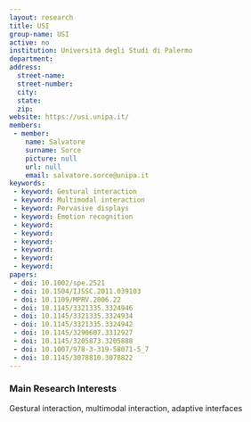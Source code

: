 ```yaml
---
layout: research
title: USI
group-name: USI
active: no
institution: Università degli Studi di Palermo
department: 
address: 
  street-name: 
  street-number: 
  city: 
  state: 
  zip: 
website: https://usi.unipa.it/
members: 
 - member: 
    name: Salvatore
    surname: Sorce
    picture: null
    url: null
    email: salvatore.sorce@unipa.it
keywords: 
 - keyword: Gestural interaction
 - keyword: Multimodal interaction
 - keyword: Pervasive displays
 - keyword: Emotion recognition
 - keyword: 
 - keyword: 
 - keyword: 
 - keyword: 
 - keyword: 
 - keyword: 
papers: 
 - doi: 10.1002/spe.2521
 - doi: 10.1504/IJSSC.2011.039103
 - doi: 10.1109/MPRV.2006.22
 - doi: 10.1145/3321335.3324946
 - doi: 10.1145/3321335.3324934
 - doi: 10.1145/3321335.3324942
 - doi: 10.1145/3290607.3312927
 - doi: 10.1145/3205873.3205888
 - doi: 10.1007/978-3-319-58071-5_7
 - doi: 10.1145/3078810.3078822
---
```



### Main Research Interests
Gestural interaction, multimodal interaction, adaptive interfaces